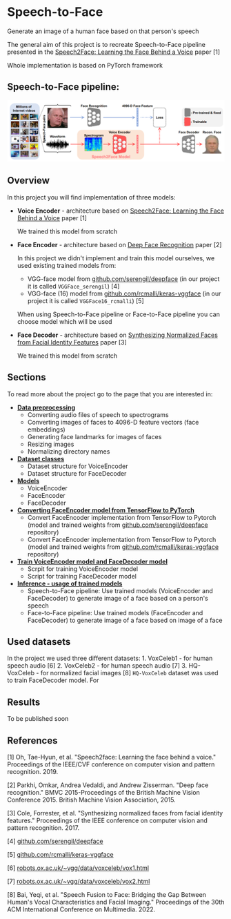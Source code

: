 # Speech-to-Face
Generate an image of a human face based on that person's speech

The general aim of this project is to recreate Speech-to-Face pipeline presented in the [Speech2Face: Learning the Face Behind a Voice](https://arxiv.org/abs/1905.09773) paper [1]

Whole implementation is based on PyTorch framework

## Speech-to-Face pipeline:
![Speech-to-Face pipeline](images/s2f_pipeline.png "Speech-to-Face pipeline")


## Overview
In this project you will find implementation of three models:
- **Voice Encoder** - architecture based on [Speech2Face: Learning the Face Behind a Voice](https://arxiv.org/abs/1905.09773) paper [1]

  We trained this model from scratch

- **Face Encoder** - architecture based on [Deep Face Recognition](https://www.robots.ox.ac.uk/~vgg/publications/2015/Parkhi15/parkhi15.pdf) paper [2]

  In this project we didn't implement and train this model ourselves, we used existing trained models from:
    - VGG-face model from [github.com/serengil/deepface](https://github.com/serengil/deepface) (in our project it is called `VGGFace_serengil`) [4]
    - VGG-face (16) model from [github.com/rcmalli/keras-vggface](https://github.com/rcmalli/keras-vggface) (in our project it is called `VGGFace16_rcmalli`) [5]

  When using Speech-to-Face pipeline or Face-to-Face pipeline you can choose model which will be used

- **Face Decoder** - architecture based on [Synthesizing Normalized Faces from Facial Identity Features](https://arxiv.org/abs/1701.04851) paper [3]

  We trained this model from scratch

## Sections
To read more about the project go to the page that you are interested in:
- **[Data preprocessing](https://github.com/Kacper-Pietkun/Speech-to-face/tree/master/src/data_preprocessing)**
    - Converting audio files of speech to spectrograms
    - Converting images of faces to 4096-D feature vectors (face embeddings)
    - Generating face landmarks for images of faces
    - Resizing images
    - Normalizing directory names
- **[Dataset classes](https://github.com/Kacper-Pietkun/Speech-to-face/tree/master/src/datasets)**
    - Dataset structure for VoiceEncoder
    - Dataset structure for FaceDecoder
- **[Models](https://github.com/Kacper-Pietkun/Speech-to-face/tree/master/src/models)**
    - VoiceEncoder
    - FaceEncoder
    - FaceDecoder
- **[Converting FaceEncoder model from TensorFlow to PyTorch](https://github.com/Kacper-Pietkun/Speech-to-face/tree/master/src/tensorflow_to_pytroch)**
    - Convert FaceEncoder implementation from TensorFlow to Pytorch (model and trained weights from [github.com/serengil/deepface](https://github.com/serengil/deepface) repository)
    - Convert FaceEncoder implementation from TensorFlow to Pytorch (model and trained weights from [github.com/rcmalli/keras-vggface](https://github.com/rcmalli/keras-vggface) repository)
- **[Train VoiceEncoder model and FaceDecoder model](https://github.com/Kacper-Pietkun/Speech-to-face/tree/master/src/train)**
    - Scrpit for training VoiceEncoder model
    - Script for training FaceDecoder model
- **[Inference - usage of trained models](https://github.com/Kacper-Pietkun/Speech-to-face/tree/master/src/inference)**
    - Speech-to-Face pipeline: Use trained models (VoiceEncoder and FaceDecoder) to generate image of a face based on a person's speech
    - Face-to-Face pipeline: Use trained models (FaceEncoder and FaceDecoder) to generate image of a face based on image of a face


## Used datasets
In the project we used three different datasets:
    1. VoxCeleb1 - for human speech audio [6]
    2. VoxCeleb2 - for human speech audio [7]
    3. HQ-VoxCeleb - for normalized facial images [8]
`HQ-VoxCeleb` dataset was used to train FaceDecoder model. For 


## Results
To be published soon

## References

[1] Oh, Tae-Hyun, et al. "Speech2face: Learning the face behind a voice." Proceedings of the IEEE/CVF conference on computer vision and pattern recognition. 2019.

[2] Parkhi, Omkar, Andrea Vedaldi, and Andrew Zisserman. "Deep face recognition." BMVC 2015-Proceedings of the British Machine Vision Conference 2015. British Machine Vision Association, 2015.

[3] Cole, Forrester, et al. "Synthesizing normalized faces from facial identity features." Proceedings of the IEEE conference on computer vision and pattern recognition. 2017.

[4] [github.com/serengil/deepface](https://github.com/serengil/deepface)

[5] [github.com/rcmalli/keras-vggface](https://github.com/rcmalli/keras-vggface)

[6] [robots.ox.ac.uk/~vgg/data/voxceleb/vox1.html](https://www.robots.ox.ac.uk/~vgg/data/voxceleb/vox1.html)

[7] [robots.ox.ac.uk/~vgg/data/voxceleb/vox2.html](https://www.robots.ox.ac.uk/~vgg/data/voxceleb/vox2.html)

[8] Bai, Yeqi, et al. "Speech Fusion to Face: Bridging the Gap Between Human's Vocal Characteristics and Facial Imaging." Proceedings of the 30th ACM International Conference on Multimedia. 2022.
